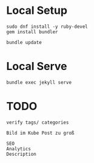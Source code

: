 
# Local Setup

````
sudo dnf install -y ruby-devel
gem install bundler

bundle update
````

# Local Serve

````
bundle exec jekyll serve
````

# TODO
 
````
verify tags/ categories

Bild im Kube Post zu groß

SEO
Analytics
Description


````